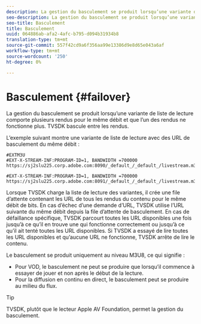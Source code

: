 ```yaml
---
description: La gestion du basculement se produit lorsqu’une variante de liste de lecture comporte plusieurs rendus pour le même débit et que l’un des rendus ne fonctionne plus. TVSDK bascule entre les rendus.
seo-description: La gestion du basculement se produit lorsqu’une variante de liste de lecture comporte plusieurs rendus pour le même débit et que l’un des rendus ne fonctionne plus. TVSDK bascule entre les rendus.
seo-title: Basculement
title: Basculement
uuid: 064886ab-afa2-4afc-b795-d094b31934b8
translation-type: tm+mt
source-git-commit: 557f42cd9a6f356aa99e13386d9e8d65e043a6af
workflow-type: tm+mt
source-wordcount: '250'
ht-degree: 0%

---
```



# Basculement {#failover}

La gestion du basculement se produit lorsqu’une variante de liste de lecture comporte plusieurs rendus pour le même débit et que l’un des rendus ne fonctionne plus. TVSDK bascule entre les rendus.

L’exemple suivant montre une variante de liste de lecture avec des URL de basculement du même débit :

```
#EXTM3U
#EXT-X-STREAM-INF:PROGRAM-ID=1, BANDWIDTH =700000
https://sj2slu225.corp.adobe.com:8090/_default_/_default_/livestream.m3u8   

#EXT-X-STREAM-INF:PROGRAM-ID=1, BANDWIDTH =700000
https://sj2slu225.corp.adobe.com:8091/_default_/_default_/livestream.m3u8
```

Lorsque TVSDK charge la liste de lecture des variantes, il crée une file d’attente contenant les URL de tous les rendus du contenu pour le même débit de bits. En cas d’échec d’une demande d’URL, TVSDK utilise l’URL suivante du même débit depuis la file d’attente de basculement. En cas de défaillance spécifique, TVSDK parcourt toutes les URL disponibles une fois jusqu’à ce qu’il en trouve une qui fonctionne correctement ou jusqu’à ce qu’il ait tenté toutes les URL disponibles. Si TVSDK a essayé de lire toutes les URL disponibles et qu’aucune URL ne fonctionne, TVSDK arrête de lire le contenu.

Le basculement se produit uniquement au niveau M3U8, ce qui signifie :

* Pour VOD, le basculement ne peut se produire que lorsqu’il commence à essayer de jouer et non après le début de la lecture.
* Pour la diffusion en continu en direct, le basculement peut se produire au milieu du flux.

>[!TIP]
>
>TVSDK, plutôt que le lecteur Apple AV Foundation, permet la gestion du basculement.